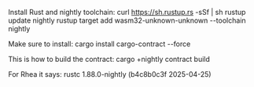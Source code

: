 Install Rust and nightly toolchain: 
curl https://sh.rustup.rs -sSf | sh
rustup update nightly
rustup target add wasm32-unknown-unknown --toolchain nightly

Make sure to install:
cargo install cargo-contract --force

This is how to build the contract: 
cargo +nightly contract build

For Rhea it says:
rustc 1.88.0-nightly (b4c8b0c3f 2025-04-25)
